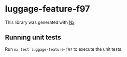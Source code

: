 # luggage-feature-f97

This library was generated with [Nx](https://nx.dev).

## Running unit tests

Run `nx test luggage-feature-f97` to execute the unit tests.
